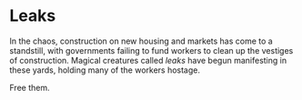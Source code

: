 # Leaks

In the chaos, construction on new housing and markets has come to a standstill, with governments failing to fund workers to clean up the vestiges of construction.
Magical creatures called *leaks* have begun manifesting in these yards, holding many of the workers hostage.

Free them.